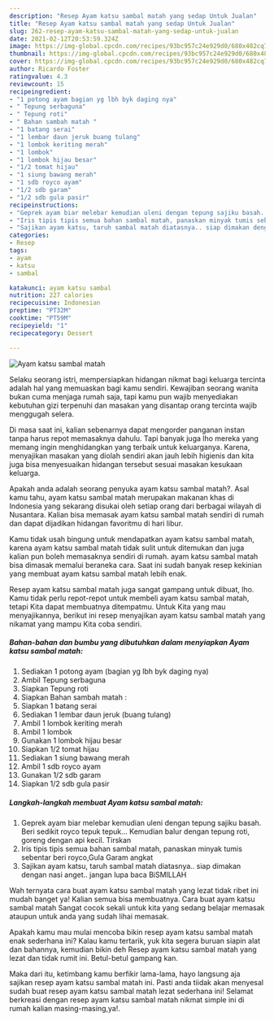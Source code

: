 ```yaml
---
description: "Resep Ayam katsu sambal matah yang sedap Untuk Jualan"
title: "Resep Ayam katsu sambal matah yang sedap Untuk Jualan"
slug: 262-resep-ayam-katsu-sambal-matah-yang-sedap-untuk-jualan
date: 2021-02-12T20:53:59.324Z
image: https://img-global.cpcdn.com/recipes/93bc957c24e929d0/680x482cq70/ayam-katsu-sambal-matah-foto-resep-utama.jpg
thumbnail: https://img-global.cpcdn.com/recipes/93bc957c24e929d0/680x482cq70/ayam-katsu-sambal-matah-foto-resep-utama.jpg
cover: https://img-global.cpcdn.com/recipes/93bc957c24e929d0/680x482cq70/ayam-katsu-sambal-matah-foto-resep-utama.jpg
author: Ricardo Foster
ratingvalue: 4.3
reviewcount: 15
recipeingredient:
- "1 potong ayam bagian yg lbh byk daging nya"
- " Tepung serbaguna"
- " Tepung roti"
- " Bahan sambah matah "
- "1 batang serai"
- "1 lembar daun jeruk buang tulang"
- "1 lombok keriting merah"
- "1 lombok"
- "1 lombok hijau besar"
- "1/2 tomat hijau"
- "1 siung bawang merah"
- "1 sdb royco ayam"
- "1/2 sdb garam"
- "1/2 sdb gula pasir"
recipeinstructions:
- "Geprek ayam biar melebar kemudian uleni dengan tepung sajiku basah. Beri sedikit royco tepuk tepuk... Kemudian balur dengan tepung roti, goreng dengan api kecil. Tirskan"
- "Iris tipis tipis semua bahan sambal matah, panaskan minyak tumis sebentar beri royco,Gula Garam angkat"
- "Sajikan ayam katsu, taruh sambal matah diatasnya.. siap dimakan dengan nasi anget.. jangan lupa baca BiSMILLAH"
categories:
- Resep
tags:
- ayam
- katsu
- sambal

katakunci: ayam katsu sambal 
nutrition: 227 calories
recipecuisine: Indonesian
preptime: "PT32M"
cooktime: "PT59M"
recipeyield: "1"
recipecategory: Dessert

---
```



![Ayam katsu sambal matah](https://img-global.cpcdn.com/recipes/93bc957c24e929d0/680x482cq70/ayam-katsu-sambal-matah-foto-resep-utama.jpg)

Selaku seorang istri, mempersiapkan hidangan nikmat bagi keluarga tercinta adalah hal yang memuaskan bagi kamu sendiri. Kewajiban seorang  wanita bukan cuma menjaga rumah saja, tapi kamu pun wajib menyediakan kebutuhan gizi terpenuhi dan masakan yang disantap orang tercinta wajib menggugah selera.

Di masa  saat ini, kalian sebenarnya dapat mengorder panganan instan tanpa harus repot memasaknya dahulu. Tapi banyak juga lho mereka yang memang ingin menghidangkan yang terbaik untuk keluarganya. Karena, menyajikan masakan yang diolah sendiri akan jauh lebih higienis dan kita juga bisa menyesuaikan hidangan tersebut sesuai masakan kesukaan keluarga. 



Apakah anda adalah seorang penyuka ayam katsu sambal matah?. Asal kamu tahu, ayam katsu sambal matah merupakan makanan khas di Indonesia yang sekarang disukai oleh setiap orang dari berbagai wilayah di Nusantara. Kalian bisa memasak ayam katsu sambal matah sendiri di rumah dan dapat dijadikan hidangan favoritmu di hari libur.

Kamu tidak usah bingung untuk mendapatkan ayam katsu sambal matah, karena ayam katsu sambal matah tidak sulit untuk ditemukan dan juga kalian pun boleh memasaknya sendiri di rumah. ayam katsu sambal matah bisa dimasak memalui beraneka cara. Saat ini sudah banyak resep kekinian yang membuat ayam katsu sambal matah lebih enak.

Resep ayam katsu sambal matah juga sangat gampang untuk dibuat, lho. Kamu tidak perlu repot-repot untuk membeli ayam katsu sambal matah, tetapi Kita dapat membuatnya ditempatmu. Untuk Kita yang mau menyajikannya, berikut ini resep menyajikan ayam katsu sambal matah yang nikamat yang mampu Kita coba sendiri.

<!--inarticleads1-->

##### Bahan-bahan dan bumbu yang dibutuhkan dalam menyiapkan Ayam katsu sambal matah:

1. Sediakan 1 potong ayam (bagian yg lbh byk daging nya)
1. Ambil  Tepung serbaguna
1. Siapkan  Tepung roti
1. Siapkan  Bahan sambah matah :
1. Siapkan 1 batang serai
1. Sediakan 1 lembar daun jeruk (buang tulang)
1. Ambil 1 lombok keriting merah
1. Ambil 1 lombok
1. Gunakan 1 lombok hijau besar
1. Siapkan 1/2 tomat hijau
1. Sediakan 1 siung bawang merah
1. Ambil 1 sdb royco ayam
1. Gunakan 1/2 sdb garam
1. Siapkan 1/2 sdb gula pasir




<!--inarticleads2-->

##### Langkah-langkah membuat Ayam katsu sambal matah:

1. Geprek ayam biar melebar kemudian uleni dengan tepung sajiku basah. Beri sedikit royco tepuk tepuk... Kemudian balur dengan tepung roti, goreng dengan api kecil. Tirskan
1. Iris tipis tipis semua bahan sambal matah, panaskan minyak tumis sebentar beri royco,Gula Garam angkat
1. Sajikan ayam katsu, taruh sambal matah diatasnya.. siap dimakan dengan nasi anget.. jangan lupa baca BiSMILLAH




Wah ternyata cara buat ayam katsu sambal matah yang lezat tidak ribet ini mudah banget ya! Kalian semua bisa membuatnya. Cara buat ayam katsu sambal matah Sangat cocok sekali untuk kita yang sedang belajar memasak ataupun untuk anda yang sudah lihai memasak.

Apakah kamu mau mulai mencoba bikin resep ayam katsu sambal matah enak sederhana ini? Kalau kamu tertarik, yuk kita segera buruan siapin alat dan bahannya, kemudian bikin deh Resep ayam katsu sambal matah yang lezat dan tidak rumit ini. Betul-betul gampang kan. 

Maka dari itu, ketimbang kamu berfikir lama-lama, hayo langsung aja sajikan resep ayam katsu sambal matah ini. Pasti anda tiidak akan menyesal sudah buat resep ayam katsu sambal matah lezat sederhana ini! Selamat berkreasi dengan resep ayam katsu sambal matah nikmat simple ini di rumah kalian masing-masing,ya!.

